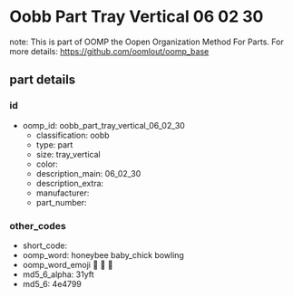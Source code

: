 # Oobb Part Tray Vertical 06 02 30  

note: This is part of OOMP the Oopen Organization Method For Parts. For more details: https://github.com/oomlout/oomp_base

##  part details





### id
* oomp_id: oobb_part_tray_vertical_06_02_30
  * classification: oobb
  * type: part
  * size: tray_vertical
  * color: 
  * description_main: 06_02_30
  * description_extra: 
  * manufacturer: 
  * part_number: 

### other_codes
* short_code: 
* oomp_word: honeybee baby_chick bowling
* oomp_word_emoji :honeybee: :baby_chick: :bowling:
* md5_6_alpha: 31yft
* md5_6: 4e4799